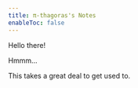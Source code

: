 ```yaml
---
title: π-thagoras's Notes
enableToc: false
---
```


Hello there!

Hmmm...

This takes a great deal to get used to.



